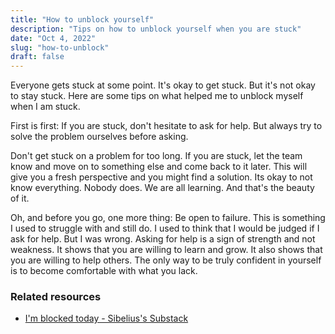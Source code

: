 ```yaml
---
title: "How to unblock yourself"
description: "Tips on how to unblock yourself when you are stuck"
date: "Oct 4, 2022"
slug: "how-to-unblock"
draft: false
---
```


Everyone gets stuck at some point. It's okay to get stuck. But it's not okay to stay stuck. Here are some tips on what helped me to unblock myself when I am stuck.

First is first: If you are stuck, don't hesitate to ask for help. But always try to solve the problem ourselves before asking.

Don't get stuck on a problem for too long. If you are stuck, let the team know and move on to something else and come back to it later. This will give you a fresh perspective and you might find a solution. Its okay to not know everything. Nobody does. We are all learning. And that's the beauty of it.

Oh, and before you go, one more thing: Be open to failure. This is something I used to struggle with and still do. I used to think that I would be judged if I ask for help. But I was wrong. Asking for help is a sign of strength and not weakness. It shows that you are willing to learn and grow. It also shows that you are willing to help others. The only way to be truly confident in yourself is to become comfortable with what you lack.

### Related resources

- [I'm blocked today - Sibelius's Substack](https://sibelius.substack.com/p/im-blocked-today)
